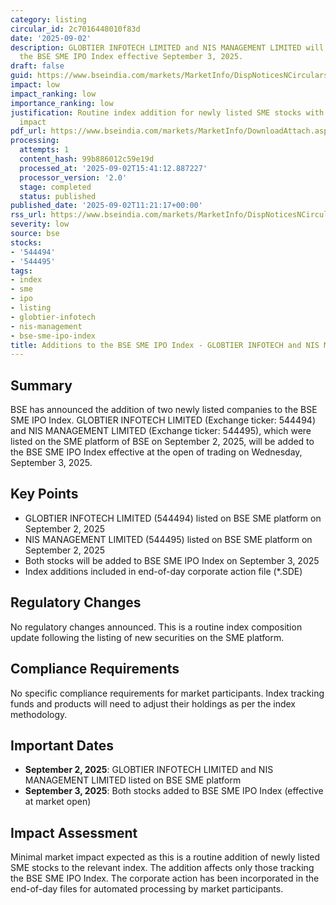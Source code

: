 ```yaml
---
category: listing
circular_id: 2c7016448010f83d
date: '2025-09-02'
description: GLOBTIER INFOTECH LIMITED and NIS MANAGEMENT LIMITED will be added to
  the BSE SME IPO Index effective September 3, 2025.
draft: false
guid: https://www.bseindia.com/markets/MarketInfo/DispNoticesNCirculars.aspx?Noticeid={CD9C4C9C-0329-4203-9982-F3372F7EDD7A}&noticeno=20250902-21&dt=09/02/2025&icount=21&totcount=57&flag=0
impact: low
impact_ranking: low
importance_ranking: low
justification: Routine index addition for newly listed SME stocks with limited market-wide
  impact
pdf_url: https://www.bseindia.com/markets/MarketInfo/DownloadAttach.aspx?id=20250902-21&attachedId=
processing:
  attempts: 1
  content_hash: 99b886012c59e19d
  processed_at: '2025-09-02T15:41:12.887227'
  processor_version: '2.0'
  stage: completed
  status: published
published_date: '2025-09-02T11:21:17+00:00'
rss_url: https://www.bseindia.com/markets/MarketInfo/DispNoticesNCirculars.aspx?Noticeid={CD9C4C9C-0329-4203-9982-F3372F7EDD7A}&noticeno=20250902-21&dt=09/02/2025&icount=21&totcount=57&flag=0
severity: low
source: bse
stocks:
- '544494'
- '544495'
tags:
- index
- sme
- ipo
- listing
- globtier-infotech
- nis-management
- bse-sme-ipo-index
title: Additions to the BSE SME IPO Index - GLOBTIER INFOTECH and NIS MANAGEMENT
---
```


## Summary

BSE has announced the addition of two newly listed companies to the BSE SME IPO Index. GLOBTIER INFOTECH LIMITED (Exchange ticker: 544494) and NIS MANAGEMENT LIMITED (Exchange ticker: 544495), which were listed on the SME platform of BSE on September 2, 2025, will be added to the BSE SME IPO Index effective at the open of trading on Wednesday, September 3, 2025.

## Key Points

- GLOBTIER INFOTECH LIMITED (544494) listed on BSE SME platform on September 2, 2025
- NIS MANAGEMENT LIMITED (544495) listed on BSE SME platform on September 2, 2025
- Both stocks will be added to BSE SME IPO Index on September 3, 2025
- Index additions included in end-of-day corporate action file (*.SDE)

## Regulatory Changes

No regulatory changes announced. This is a routine index composition update following the listing of new securities on the SME platform.

## Compliance Requirements

No specific compliance requirements for market participants. Index tracking funds and products will need to adjust their holdings as per the index methodology.

## Important Dates

- **September 2, 2025**: GLOBTIER INFOTECH LIMITED and NIS MANAGEMENT LIMITED listed on BSE SME platform
- **September 3, 2025**: Both stocks added to BSE SME IPO Index (effective at market open)

## Impact Assessment

Minimal market impact expected as this is a routine addition of newly listed SME stocks to the relevant index. The addition affects only those tracking the BSE SME IPO Index. The corporate action has been incorporated in the end-of-day files for automated processing by market participants.